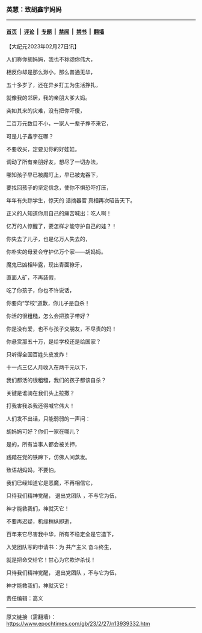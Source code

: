### 英慧：致胡鑫宇妈妈

---

#### [首页](../../../..?n13939332) &nbsp;|&nbsp; [评论](../../../../../epoch-comment?n13939332) &nbsp;|&nbsp; [专题](../../../../../epoch-special?n13939332) &nbsp;|&nbsp; [禁闻](../../../../../epoch-news?n13939332) &nbsp;|&nbsp; [禁书](../../../../../books?n13939332) &nbsp;|&nbsp; [翻墙](https://github.com/gfw-breaker/nogfw/blob/master/README.md?n13939332)


<div class="post_content" id="artbody" itemprop="articleBody">
 <!-- article content begin -->
 <p>
  【大纪元2023年02月27日讯】
 </p>
 <p>
  人们称你胡妈妈，我也不称颂你伟大，
 </p>
 <p>
  相反你却是那么渺小，那么普通无华，
 </p>
 <p>
  五十多岁了，还在异乡打工为生活挣扎，
 </p>
 <p>
  就像我的邻居，我的亲朋大爹大妈。
 </p>
 <p>
 </p>
 <p>
  突如其来的灾难，没有把你吓傻，
 </p>
 <p>
  二百万元数目不小，一家人一辈子挣不来它，
 </p>
 <p>
  可是儿子鑫宇在哪？
 </p>
 <p>
  不要收买，定要见你的好娃娃。
 </p>
 <p>
 </p>
 <p>
  调动了所有亲朋好友，想尽了一切办法，
 </p>
 <p>
  哪知孩子早已被魔盯上，早已被鬼吞下，
 </p>
 <p>
  要找回孩子的坚定信念，使你不惧恐吓打压，
 </p>
 <p>
  年年有失踪学生，惊天的
  <ok href="https://www.epochtimes.com/gb/tag/%E6%B4%BB%E6%91%98%E5%99%A8%E5%AE%98.html">
   活摘器官
  </ok>
  真相再次昭告天下。
 </p>
 <p>
 </p>
 <p>
  正义的人知道你用自己的痛苦喊出：吃人啊！
 </p>
 <p>
  亿万的人惊醒了，要怎样才能守护自己的娃？！
 </p>
 <p>
  你失去了儿子，也是亿万人失去的，
 </p>
 <p>
  你朴实的母爱会守护亿万个家——胡妈妈。
 </p>
 <p>
 </p>
 <p>
  魔鬼已凶相毕露，现出青面獠牙，
 </p>
 <p>
  直面人矿，不再装假，
 </p>
 <p>
  吃了你孩子，你也不许说话，
 </p>
 <p>
  你要向“学校”道歉，你儿子是自杀！
 </p>
 <p>
  你活的很粗糙，怎么会把孩子带好？
 </p>
 <p>
  你是没有爱，也不与孩子交朋友，不尽责的妈！
 </p>
 <p>
  你悬赏那五十万，是给学校还是给国家？
 </p>
 <p>
  只听得全国百姓头皮发炸！
 </p>
 <p>
 </p>
 <p>
  十一点三亿人月收入在两千元以下，
 </p>
 <p>
  我们都活的很粗糙，我们的孩子都该自杀？
 </p>
 <p>
  关键是谁骑在我们头上拉撒？
 </p>
 <p>
  打我害我杀我还得喊它伟大！
 </p>
 <p>
 </p>
 <p>
  人们发不出话，只能弱弱的一声问：
 </p>
 <p>
  胡妈妈可好？你们一家在哪儿？
 </p>
 <p>
  是的，所有当事人都会被关押，
 </p>
 <p>
  践踏在党的铁蹄下，仿佛人间蒸发。
 </p>
 <p>
 </p>
 <p>
  致语胡妈妈，不要怕，
 </p>
 <p>
  我们巳经知道它是恶魔，不再相信它，
 </p>
 <p>
  只待我们精神觉醒，
  <ok href="https://www.epochtimes.com/gb/tag/%E9%80%80%E5%87%BA%E5%85%9A%E5%9B%A2%E9%98%9F.html">
   退出党团队
  </ok>
  ，不与它为伍，
 </p>
 <p>
  神才能救我们，神就灭它！
 </p>
 <p>
 </p>
 <p>
  不要再迟疑，机缘稍纵即逝，
 </p>
 <p>
  百年来它尽害我中华，所有不稳定全是它造下，
 </p>
 <p>
  入党团队写的申请书：为
  <ok href="https://www.epochtimes.com/gb/tag/%E5%85%B1%E4%BA%A7%E4%B8%BB%E4%B9%89.html">
   共产主义
  </ok>
  奋斗终生，
 </p>
 <p>
  就是把命交给它！甘心为它欺诈杀伐！
 </p>
 <p>
 </p>
 <p>
  只待我们精神觉醒，
  <ok href="https://www.epochtimes.com/gb/tag/%E9%80%80%E5%87%BA%E5%85%9A%E5%9B%A2%E9%98%9F.html">
   退出党团队
  </ok>
  ，不与它为伍，
 </p>
 <p>
  神才能救我们，神就灭它！
 </p>
 <p>
 </p>
 <p>
  责任编辑：高义
 </p>
 <!-- article content end -->
 <div id="below_article_ad">
 </div>
</div>


---

原文链接（需翻墙）：https://www.epochtimes.com/gb/23/2/27/n13939332.htm